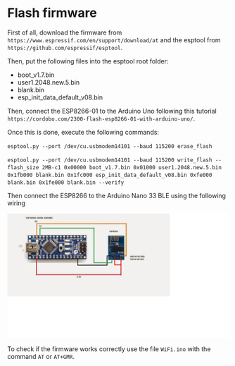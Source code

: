 # Flash firmware

First of all, download the firmware from `https://www.espressif.com/en/support/download/at` and the esptool from `https://github.com/espressif/esptool`.

Then, put the following files into the esptool root folder:

- boot_v1.7.bin
- user1.2048.new.5.bin
- blank.bin
- esp_init_data_default_v08.bin

Then, connect the ESP8266-01 to the Arduino Uno following this tutorial `https://cordobo.com/2300-flash-esp8266-01-with-arduino-uno/`. 

Once this is done, execute the following commands:

`esptool.py --port /dev/cu.usbmodem14101 --baud 115200 erase_flash`

`esptool.py --port /dev/cu.usbmodem14101 --baud 115200 write_flash --flash_size 2MB-c1 0x00000 boot_v1.7.bin 0x01000 user1.2048.new.5.bin 0x1fb000 blank.bin 0x1fc000 esp_init_data_default_v08.bin 0xfe000 blank.bin 0x1fe000 blank.bin --verify`

Then connect the ESP8266 to the Arduino Nano 33 BLE using the following wiring

![WIFI](WIFI.png)

To check if the firmware works correctly use the file `WiFi.ino` with the command `AT` or `AT+GMR`.